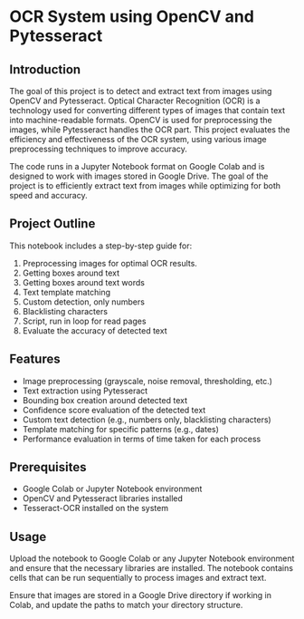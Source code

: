 # OCR System using OpenCV and Pytesseract

## Introduction

The goal of this project is to detect and extract text from images using OpenCV and Pytesseract. Optical Character Recognition (OCR) is a technology used for converting different types of images that contain text into machine-readable formats. OpenCV is used for preprocessing the images, while Pytesseract handles the OCR part. This project evaluates the efficiency and effectiveness of the OCR system, using various image preprocessing techniques to improve accuracy.

The code runs in a Jupyter Notebook format on Google Colab and is designed to work with images stored in Google Drive. The goal of the project is to efficiently extract text from images while optimizing for both speed and accuracy.

## Project Outline

This notebook includes a step-by-step guide for:

1. Preprocessing images for optimal OCR results.
2. Getting boxes around text
3. Getting boxes around text words
4. Text template matching
5. Custom detection, only numbers
6. Blacklisting characters
7. Script, run in loop for read pages
8. Evaluate the accuracy of detected text
   
## Features

- Image preprocessing (grayscale, noise removal, thresholding, etc.)
- Text extraction using Pytesseract
- Bounding box creation around detected text
- Confidence score evaluation of the detected text
- Custom text detection (e.g., numbers only, blacklisting characters)
- Template matching for specific patterns (e.g., dates)
- Performance evaluation in terms of time taken for each process

## Prerequisites

- Google Colab or Jupyter Notebook environment
- OpenCV and Pytesseract libraries installed
- Tesseract-OCR installed on the system

## Usage

Upload the notebook to Google Colab or any Jupyter Notebook environment and ensure that the necessary libraries are installed. The notebook contains cells that can be run sequentially to process images and extract text.

Ensure that images are stored in a Google Drive directory if working in Colab, and update the paths to match your directory structure.


